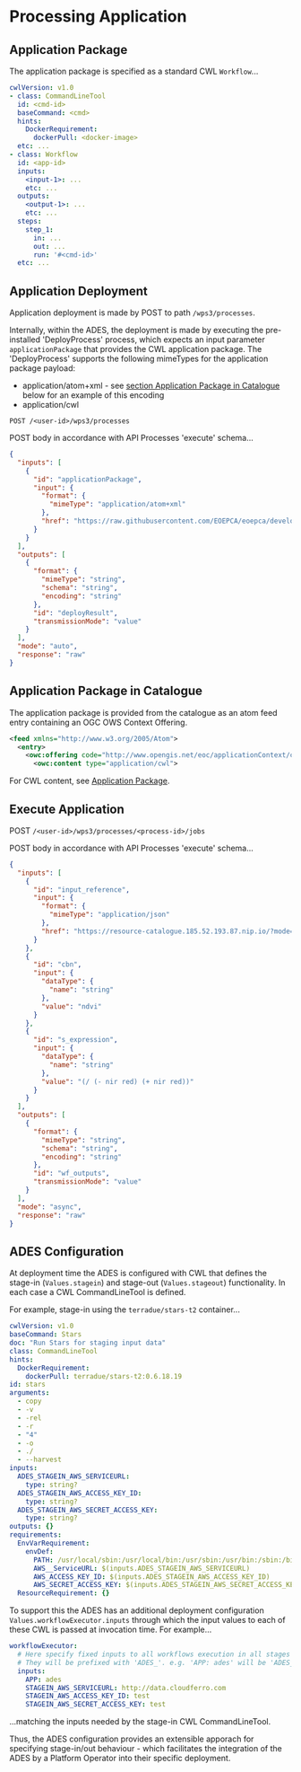 
# Processing Application

## Application Package

The application package is specified as a standard CWL `Workflow`...

```yaml
cwlVersion: v1.0
- class: CommandLineTool
  id: <cmd-id>
  baseCommand: <cmd>
  hints:
    DockerRequirement:
      dockerPull: <docker-image>
  etc: ...
- class: Workflow
  id: <app-id>
  inputs:
    <input-1>: ...
    etc: ...
  outputs:
    <output-1>: ...
    etc: ...
  steps:
    step_1:
      in: ...
      out: ...
      run: '#<cmd-id>'
  etc: ...
```

## Application Deployment

Application deployment is made by POST to path `/wps3/processes`.

Internally, within the ADES, the deployment is made by executing the pre-installed 'DeployProcess' process, which expects an input parameter `applicationPackage` that provides the CWL application package. The 'DeployProcess' supports the following mimeTypes for the application package payload:
* application/atom+xml - see [section Application Package in Catalogue](#application-package-in-catalogue "Application Package in Catalogue") below for an example of this encoding
* application/cwl

`POST /<user-id>/wps3/processes`

POST body in accordance with API Processes 'execute' schema...

```json
{
  "inputs": [
    {
      "id": "applicationPackage",
      "input": {
        "format": {
          "mimeType": "application/atom+xml"
        },
        "href": "https://raw.githubusercontent.com/EOEPCA/eoepca/develop/test/acceptance/02__Processing/01__ADES/data/application-package-atom.xml"
      }
    }
  ],
  "outputs": [
    {
      "format": {
        "mimeType": "string",
        "schema": "string",
        "encoding": "string"
      },
      "id": "deployResult",
      "transmissionMode": "value"
    }
  ],
  "mode": "auto",
  "response": "raw"
}
```

## Application Package in Catalogue

The application package is provided from the catalogue as an atom feed entry containing an OGC OWS Context Offering.

```xml
<feed xmlns="http://www.w3.org/2005/Atom">
  <entry>
    <owc:offering code="http://www.opengis.net/eoc/applicationContext/cwl">
      <owc:content type="application/cwl">
```

For CWL content, see [Application Package](#application-package).

## Execute Application

POST `/<user-id>/wps3/processes/<process-id>/jobs`

POST body in accordance with API Processes 'execute' schema...

```json
{
  "inputs": [
    {
      "id": "input_reference",
      "input": {
        "format": {
          "mimeType": "application/json"
        },
        "href": "https://resource-catalogue.185.52.193.87.nip.io/?mode=opensearch&service=CSW&version=3.0.0&request=GetRecords&elementsetname=full&resulttype=results&typenames=csw:Record&recordids=S2B_MSIL2A_20200902T090559_N0214_R050_T34SFH_20200902T113910.SAFE"
      }
    },
    {
      "id": "cbn",
      "input": {
        "dataType": {
          "name": "string"
        },
        "value": "ndvi"
      }
    },
    {
      "id": "s_expression",
      "input": {
        "dataType": {
          "name": "string"
        },
        "value": "(/ (- nir red) (+ nir red))"
      }
    }
  ],
  "outputs": [
    {
      "format": {
        "mimeType": "string",
        "schema": "string",
        "encoding": "string"
      },
      "id": "wf_outputs",
      "transmissionMode": "value"
    }
  ],
  "mode": "async",
  "response": "raw"
}
```

## ADES Configuration

At deployment time the ADES is configured with CWL that defines the stage-in (`Values.stagein`) and stage-out (`Values.stageout`) functionality. In each case a CWL CommandLineTool is defined.

For example, stage-in using the `terradue/stars-t2` container...
```yaml
cwlVersion: v1.0
baseCommand: Stars
doc: "Run Stars for staging input data"
class: CommandLineTool
hints:
  DockerRequirement:
    dockerPull: terradue/stars-t2:0.6.18.19
id: stars
arguments:
  - copy
  - -v
  - -rel
  - -r
  - "4"
  - -o
  - ./
  - --harvest
inputs:
  ADES_STAGEIN_AWS_SERVICEURL:
    type: string?
  ADES_STAGEIN_AWS_ACCESS_KEY_ID:
    type: string?
  ADES_STAGEIN_AWS_SECRET_ACCESS_KEY:
    type: string?
outputs: {}
requirements:
  EnvVarRequirement:
    envDef:
      PATH: /usr/local/sbin:/usr/local/bin:/usr/sbin:/usr/bin:/sbin:/bin
      AWS__ServiceURL: $(inputs.ADES_STAGEIN_AWS_SERVICEURL)
      AWS_ACCESS_KEY_ID: $(inputs.ADES_STAGEIN_AWS_ACCESS_KEY_ID)
      AWS_SECRET_ACCESS_KEY: $(inputs.ADES_STAGEIN_AWS_SECRET_ACCESS_KEY)
  ResourceRequirement: {}
```

To support this the ADES has an additional deployment configuration `Values.workflowExecutor.inputs` through which the input values to each of these CWL is passed at invocation time. For example...
```yaml
workflowExecutor:
  # Here specify fixed inputs to all workflows execution in all stages (main, stage-in/out)
  # They will be prefixed with 'ADES_'. e.g. 'APP: ades' will be 'ADES_APP: ades'
  inputs:
    APP: ades
    STAGEIN_AWS_SERVICEURL: http://data.cloudferro.com
    STAGEIN_AWS_ACCESS_KEY_ID: test
    STAGEIN_AWS_SECRET_ACCESS_KEY: test
```
...matching the inputs needed by the stage-in CWL CommandLineTool.

Thus, the ADES configuration provides an extensible apporach for specifying stage-in/out behaviour - which facilitates the integration of the ADES by a Platform Operator into their specific deployment.
